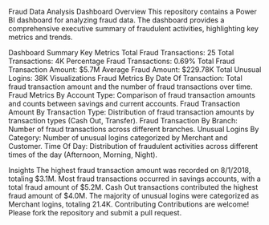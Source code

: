 Fraud Data Analysis Dashboard
Overview
This repository contains a Power BI dashboard for analyzing fraud data. The dashboard provides a comprehensive executive summary of fraudulent activities, highlighting key metrics and trends.

Dashboard Summary
Key Metrics
Total Fraud Transactions: 25
Total Transactions: 4K
Percentage Fraud Transactions: 0.69%
Total Fraud Transaction Amount: $5.7M
Average Fraud Amount: $229.78K
Total Unusual Logins: 38K
Visualizations
Fraud Metrics By Date Of Transaction:
Total fraud transaction amount and the number of fraud transactions over time.
Fraud Metrics By Account Type:
Comparison of fraud transaction amounts and counts between savings and current accounts.
Fraud Transaction Amount By Transaction Type:
Distribution of fraud transaction amounts by transaction types (Cash Out, Transfer).
Fraud Transaction By Branch:
Number of fraud transactions across different branches.
Unusual Logins By Category:
Number of unusual logins categorized by Merchant and Customer.
Time Of Day:
Distribution of fraudulent activities across different times of the day (Afternoon, Morning, Night).


Insights
The highest fraud transaction amount was recorded on 8/1/2018, totaling $3.1M.
Most fraud transactions occurred in savings accounts, with a total fraud amount of $5.2M.
Cash Out transactions contributed the highest fraud amount of $4.0M.
The majority of unusual logins were categorized as Merchant logins, totaling 21.4K.
Contributing
Contributions are welcome! Please fork the repository and submit a pull request.

